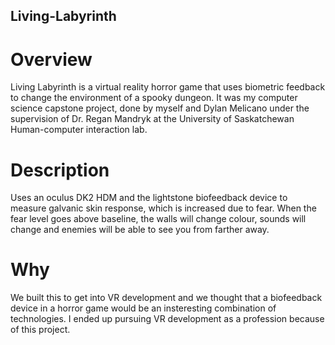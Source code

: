 ## Living-Labyrinth
# Overview
Living Labyrinth is a virtual reality horror game that uses biometric feedback to change the environment of a spooky dungeon. It was my computer science capstone project, done by myself and Dylan Melicano under the supervision of Dr. Regan Mandryk at the University of Saskatchewan Human-computer interaction lab.

# Description
Uses an oculus DK2 HDM and the lightstone biofeedback device to measure galvanic skin response, which is increased due to fear. When the fear level goes above baseline, the walls will change colour, sounds will change and enemies will be able to see you from farther away.

# Why
We built this to get into VR development and we thought that a biofeedback device in a horror game would be an insteresting combination of technologies. I ended up pursuing VR development as a profession because of this project.
